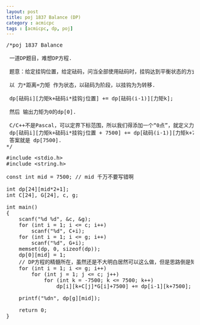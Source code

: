 ```yaml
---
layout: post
title: poj 1837 Balance (DP)
category : acmicpc
tags : [acmicpc, dp, poj]
---
```


<pre>/*poj 1837 Balance

 一道DP题目，难想DP方程.

 题意：给定挂钩位置，给定砝码，问当全部使用砝码时，挂钩达到平衡状态的方式有几种。

 以 力*距离=力矩 作为状态，以砝码为阶段，以挂钩为为转移.

 dp[砝码i][力矩k+砝码i*挂钩j位置] += dp[砝码(i-1)][力矩k];

 然后 输出力矩为0的dp[0].

 C/C++不是Pascal，可以定界下标范围，所以我们得添加一个“0点”，就定义力矩最大7500吧！
 dp[砝码i][力矩k+砝码i*挂钩j位置 + 7500] += dp[砝码(i-1)][力矩k+7500];
 答案就是 dp[7500].
*/</pre>
<!--more-->
<pre>#include &lt;stdio.h&gt;
#include &lt;string.h&gt;

const int mid = 7500; // mid 千万不要写错啊

int dp[24][mid*2+1];
int C[24], G[24], c, g;

int main()
{
    scanf("%d %d", &amp;c, &amp;g);
    for (int i = 1; i &lt;= c; i++)
        scanf("%d", C+i);
    for (int i = 1; i &lt;= g; i++)
        scanf("%d", G+i);
    memset(dp, 0, sizeof(dp));
    dp[0][mid] = 1;
    // DP方程的精髓所在，虽然还是不大明白居然可以这么做，但是思路倒是知道了
    for (int i = 1; i &lt;= g; i++) 
        for (int j = 1; j &lt;= c; j++)
            for (int k = -7500; k &lt;= 7500; k++)
                dp[i][k+C[j]*G[i]+7500] += dp[i-1][k+7500];

    printf("%dn", dp[g][mid]);

    return 0;
}</pre>
